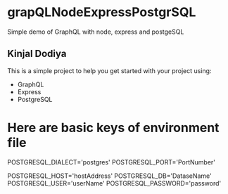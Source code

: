 # grapQLNodeExpressPostgrSQL
Simple demo of GraphQL with node, express and postgeSQL

## Kinjal Dodiya
This is a simple project to help you get started with your project using:

- GraphQL
- Express
- PostgreSQL



# Here are basic keys of environment file
POSTGRESQL_DIALECT='postgres'
POSTGRESQL_PORT='PortNumber'

POSTGRESQL_HOST='hostAddress'
POSTGRESQL_DB='DataseName'
POSTGRESQL_USER='userName'
POSTGRESQL_PASSWORD='password'